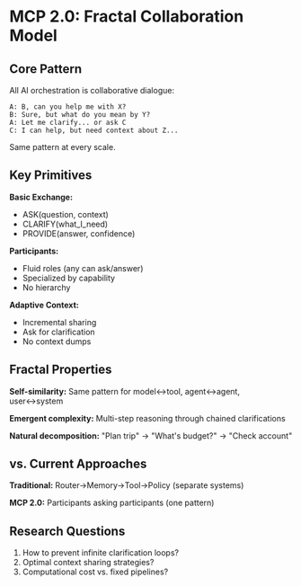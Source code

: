 # MCP 2.0: Fractal Collaboration Model

## Core Pattern

All AI orchestration is collaborative dialogue:

```
A: B, can you help me with X?
B: Sure, but what do you mean by Y?
A: Let me clarify... or ask C
C: I can help, but need context about Z...
```

Same pattern at every scale.

## Key Primitives

**Basic Exchange:**
- ASK(question, context)
- CLARIFY(what_I_need)
- PROVIDE(answer, confidence)

**Participants:**
- Fluid roles (any can ask/answer)
- Specialized by capability
- No hierarchy

**Adaptive Context:**
- Incremental sharing
- Ask for clarification
- No context dumps

## Fractal Properties

**Self-similarity:** Same pattern for model↔tool, agent↔agent, user↔system

**Emergent complexity:** Multi-step reasoning through chained clarifications

**Natural decomposition:** "Plan trip" → "What's budget?" → "Check account"

## vs. Current Approaches

**Traditional:** Router→Memory→Tool→Policy (separate systems)

**MCP 2.0:** Participants asking participants (one pattern)

## Research Questions

1. How to prevent infinite clarification loops?
2. Optimal context sharing strategies?
3. Computational cost vs. fixed pipelines?